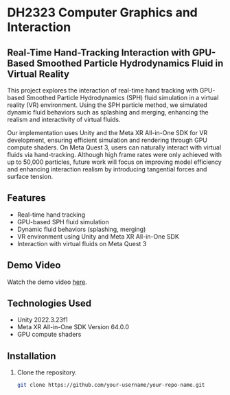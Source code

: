 # DH2323 Computer Graphics and Interaction

## Real-Time Hand-Tracking Interaction with GPU-Based Smoothed Particle Hydrodynamics Fluid in Virtual Reality

This project explores the interaction of real-time hand tracking with GPU-based Smoothed Particle Hydrodynamics (SPH) fluid simulation in a virtual reality (VR) environment. Using the SPH particle method, we simulated dynamic fluid behaviors such as splashing and merging, enhancing the realism and interactivity of virtual fluids. 

Our implementation uses Unity and the Meta XR All-in-One SDK for VR development, ensuring efficient simulation and rendering through GPU compute shaders. On Meta Quest 3, users can naturally interact with virtual fluids via hand-tracking. Although high frame rates were only achieved with up to 50,000 particles, future work will focus on improving model efficiency and enhancing interaction realism by introducing tangential forces and surface tension.

## Features
- Real-time hand tracking
- GPU-based SPH fluid simulation
- Dynamic fluid behaviors (splashing, merging)
- VR environment using Unity and Meta XR All-in-One SDK
- Interaction with virtual fluids on Meta Quest 3

## Demo Video
Watch the demo video [here](https://www.youtube.com/watch?v=GQpZb-ERgT8).

## Technologies Used
- Unity 2022.3.23f1
- Meta XR All-in-One SDK Version 64.0.0
- GPU compute shaders

## Installation
1. Clone the repository.
   ```sh
   git clone https://github.com/your-username/your-repo-name.git
